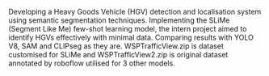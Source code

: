 Developing a Heavy Goods Vehicle (HGV) detection and localisation system using semantic segmentation techniques. Implementing the SLiMe (Segment Like Me) few-shot learning model, the intern project aimed to identify HGVs effectively with minimal data. 
Comparing results with YOLO V8, SAM and CLIPseg as they are.
WSPTrafficView.zip is dataset customised for SLiMe and WSPTrafficView2.zip is original dataset annotated by roboflow utilised for 3 other models.
